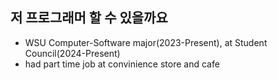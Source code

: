 ## 저 프로그래머 할 수 있을까요 
- WSU Computer-Software major(2023-Present), at Student Council(2024-Present)
- had part time job at convinience store and cafe
